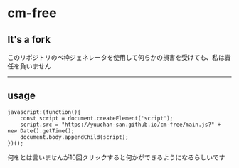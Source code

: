 # cm-free
## It's a fork
このリポジトリのベ枠ジェネレータを使用して何らかの損害を受けても、私は責任を負いません

-----


  
## usage

```
javascript:(function(){
    const script = document.createElement('script');
    script.src = "https://yuuchan-san.github.io/cm-free/main.js?" + new Date().getTime();
    document.body.appendChild(script);
})();
```

何をとは言いませんが10回クリックすると何かができるようになるらしいです
